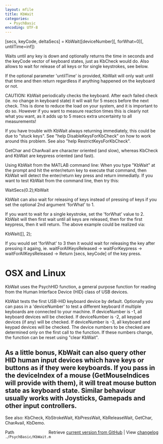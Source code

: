 ```yaml
---
layout: mfile
title: KbWait
categories:
  - PsychBasic
encoding: UTF-8
---
```


[secs, keyCode, deltaSecs] = KbWait([deviceNumber][, forWhat=0][, untilTime=inf])

Waits until any key is down and optionally returns the time in seconds
and the keyCode vector of keyboard states, just as KbCheck would do. Also
allows to wait for release of all keys or for single keystrokes, see
below.

If the optional parameter 'untilTime' is provided, KbWait will only wait
until that time and then return regardless if anything happened on the
keyboard or not.

CAUTION: KbWait periodically checks the keyboard. After each failed check
(ie. no change in keyboard state) it will wait for 5 msecs before the
next check. This is done to reduce the load on your system, and it is
important to do so. However if you want to measure reaction times this is
clearly not what you want, as it adds up to 5 msecs extra uncertainty to
all measurements!

If you have trouble with KbWait always returning immediately, this could
be due to "stuck keys". See "help DisableKeysForKbCheck" on how to work
around this problem. See also "help RestrictKeysForKbCheck".

GetChar and CharAvail are character oriented (and slow), whereas KbCheck
and KbWait are keypress oriented (and fast).

Using KbWait from the MATLAB command line: When you type "KbWait" at the
prompt and hit the enter/return key to execute that command, then KbWait
will detect the enter/return key press and return immediatly.  If you
want to test KbWait from the command line, then try this:

 WaitSecs(0.2);KbWait

KbWait can also wait for releasing of keys instead of pressing of keys
if you set the optional 2nd argument 'forWhat' to 1.

If you want to wait for a single keystroke, set the 'forWhat' value to 2.
KbWait will then first wait until all keys are released, then for the
first keypress, then it will return. The above example could be realized
via:

 KbWait([], 2);

If you would set 'forWhat' to 3 then it would wait for releasing the key
after pressing it againg, ie. waitForAllKeysReleased -\> waitForKeypress
\-\> waitForAllKeysReleased -\> Return [secs, keyCode] of the key press.


# OSX and Linux

KbWait uses the PsychHID function, a general purpose function for
reading from the Human Interface Device (HID) class of USB devices.

KbWait tests the first USB-HID keyboard device by default. Optionally
you can pass in a 'deviceNumber' to test a different keyboard if multiple
keyboards are connected to your machine.  If deviceNumber is -1, all
keyboard devices will be checked.  If deviceNumber is -2, all keypad
devices (if any) will be checked. If deviceNumber is -3, all keyboard and
keypad devices will be checked. The device numbers to be checked are
determined only on the first call to the function.  If these numbers
change, the function can be reset using "clear KbWait".

As a little bonus, KbWait can also query other HID human input devices
which have keys or buttons as if they were keyboards. If you pass in the
deviceIndex of a mouse (GetMouseIndices will provide with them), it will
treat mouse button state as keyboard state. Similar behaviour usually
works with Joysticks, Gamepads and other input controllers.
----

See also: KbCheck, KbStrokeWait, KbPressWait, KbReleaseWait, GetChar, CharAvail, KbDemo.


<div class="code_header" style="text-align:right;">
  <span style="float:left;">Path&nbsp;&nbsp;</span> <span class="counter">Retrieve <a href=
  "https://raw.github.com/Psychtoolbox-3/Psychtoolbox-3/beta/./PsychBasic/KbWait.m">current version from GitHub</a> | View <a href=
  "https://github.com/Psychtoolbox-3/Psychtoolbox-3/commits/beta/./PsychBasic/KbWait.m">changelog</a></span>
</div>
<div class="code">
  <code>./PsychBasic/KbWait.m</code>
</div>
